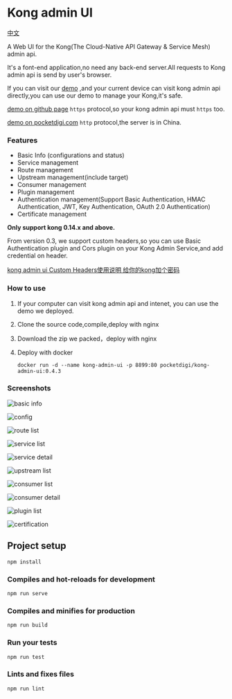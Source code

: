 # Kong admin UI

[中文](README_zh.md)

A Web UI for the Kong(The Cloud-Native API Gateway & Service Mesh) admin api.

It's a font-end application,no need any back-end server.All requests to Kong admin api is send by user's browser.

If you can visit our [demo](https://pocketdigi.github.io/kong-admin-ui) ,and your current device can visit kong admin api directly,you can use our demo to manage your Kong,it's safe. 

[demo on github page](https://pocketdigi.github.io/kong-admin-ui) `https` protocol,so your kong admin api must `https` too.

[demo on pocketdigi.com](http://kong-admin.pocketdigi.com) `http` protocol,the server is in China.



### Features
* Basic Info (configurations and status)
* Service management
* Route management
* Upstream management(include target)
* Consumer management
* Plugin management
* Authentication management(Support Basic Authentication, HMAC Authentication, JWT, Key Authentication, OAuth 2.0 Authentication)
* Certificate management

**Only support kong 0.14.x and above.**

From version 0.3, we support custom headers,so you can use Basic Authentication plugin and Cors plugin on your Kong Admin Service,and add credential on header. 

[kong admin ui Custom Headers使用说明 给你的kong加个密码](https://www.pocketdigi.com/20190613/1644.html)

### How to use
1. If your computer can visit kong admin api and intenet, you can use the demo we deployed.
2. Clone the source code,compile,deploy with nginx
3. Download the zip we packed，deploy with nginx
4. Deploy with docker 

    ``` docker run -d --name kong-admin-ui -p 8899:80 pocketdigi/kong-admin-ui:0.4.3 ```

### Screenshots


![basic info](https://github.com/pocketdigi/kong-admin-ui/raw/master/docs/images/basic_info.png)

![config](https://github.com/pocketdigi/kong-admin-ui/raw/master/docs/images/config.png)

![route list](https://github.com/pocketdigi/kong-admin-ui/raw/master/docs/images/route_list.png)

![service list](https://github.com/pocketdigi/kong-admin-ui/raw/master/docs/images/service_list.png)

![service detail](https://github.com/pocketdigi/kong-admin-ui/raw/master/docs/images/service_detail.png)

![upstream list](https://github.com/pocketdigi/kong-admin-ui/raw/master/docs/images/upstream_list.png)

![consumer list](https://github.com/pocketdigi/kong-admin-ui/raw/master/docs/images/consumer_list.png)

![consumer detail](https://github.com/pocketdigi/kong-admin-ui/raw/master/docs/images/consumer_detail.png)

![plugin list](https://github.com/pocketdigi/kong-admin-ui/raw/master/docs/images/plugin_list.png)

![certification](https://github.com/pocketdigi/kong-admin-ui/raw/master/docs/images/certificate_add.png)
## Project setup
```
npm install
```

### Compiles and hot-reloads for development
```
npm run serve
```

### Compiles and minifies for production
```
npm run build
```

### Run your tests
```
npm run test
```

### Lints and fixes files
```
npm run lint
```



